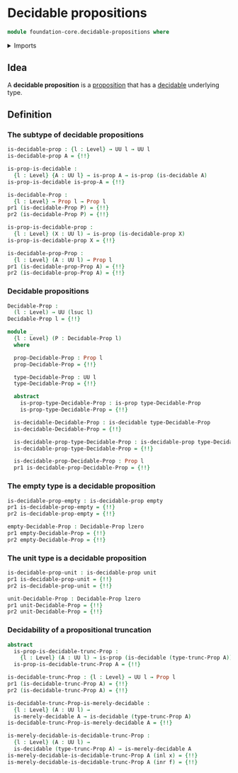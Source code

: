 # Decidable propositions

```agda
module foundation-core.decidable-propositions where
```

<details><summary>Imports</summary>

```agda
open import foundation.coproduct-types
open import foundation.decidable-types
open import foundation.dependent-pair-types
open import foundation.double-negation
open import foundation.negation
open import foundation.propositional-truncations
open import foundation.unit-type
open import foundation.universe-levels

open import foundation-core.cartesian-product-types
open import foundation-core.empty-types
open import foundation-core.function-types
open import foundation-core.functoriality-dependent-pair-types
open import foundation-core.propositions
open import foundation-core.subtypes
```

</details>

## Idea

A **decidable proposition** is a [proposition](foundation-core.propositions.md)
that has a [decidable](foundation.decidable-types.md) underlying type.

## Definition

### The subtype of decidable propositions

```agda
is-decidable-prop : {l : Level} → UU l → UU l
is-decidable-prop A = {!!}

is-prop-is-decidable :
  {l : Level} {A : UU l} → is-prop A → is-prop (is-decidable A)
is-prop-is-decidable is-prop-A = {!!}

is-decidable-Prop :
  {l : Level} → Prop l → Prop l
pr1 (is-decidable-Prop P) = {!!}
pr2 (is-decidable-Prop P) = {!!}

is-prop-is-decidable-prop :
  {l : Level} (X : UU l) → is-prop (is-decidable-prop X)
is-prop-is-decidable-prop X = {!!}

is-decidable-prop-Prop :
  {l : Level} (A : UU l) → Prop l
pr1 (is-decidable-prop-Prop A) = {!!}
pr2 (is-decidable-prop-Prop A) = {!!}
```

### Decidable propositions

```agda
Decidable-Prop :
  (l : Level) → UU (lsuc l)
Decidable-Prop l = {!!}

module _
  {l : Level} (P : Decidable-Prop l)
  where

  prop-Decidable-Prop : Prop l
  prop-Decidable-Prop = {!!}

  type-Decidable-Prop : UU l
  type-Decidable-Prop = {!!}

  abstract
    is-prop-type-Decidable-Prop : is-prop type-Decidable-Prop
    is-prop-type-Decidable-Prop = {!!}

  is-decidable-Decidable-Prop : is-decidable type-Decidable-Prop
  is-decidable-Decidable-Prop = {!!}

  is-decidable-prop-type-Decidable-Prop : is-decidable-prop type-Decidable-Prop
  is-decidable-prop-type-Decidable-Prop = {!!}

  is-decidable-prop-Decidable-Prop : Prop l
  pr1 is-decidable-prop-Decidable-Prop = {!!}
```

### The empty type is a decidable proposition

```agda
is-decidable-prop-empty : is-decidable-prop empty
pr1 is-decidable-prop-empty = {!!}
pr2 is-decidable-prop-empty = {!!}

empty-Decidable-Prop : Decidable-Prop lzero
pr1 empty-Decidable-Prop = {!!}
pr2 empty-Decidable-Prop = {!!}
```

### The unit type is a decidable proposition

```agda
is-decidable-prop-unit : is-decidable-prop unit
pr1 is-decidable-prop-unit = {!!}
pr2 is-decidable-prop-unit = {!!}

unit-Decidable-Prop : Decidable-Prop lzero
pr1 unit-Decidable-Prop = {!!}
pr2 unit-Decidable-Prop = {!!}
```

### Decidability of a propositional truncation

```agda
abstract
  is-prop-is-decidable-trunc-Prop :
    {l : Level} (A : UU l) → is-prop (is-decidable (type-trunc-Prop A))
  is-prop-is-decidable-trunc-Prop A = {!!}

is-decidable-trunc-Prop : {l : Level} → UU l → Prop l
pr1 (is-decidable-trunc-Prop A) = {!!}
pr2 (is-decidable-trunc-Prop A) = {!!}

is-decidable-trunc-Prop-is-merely-decidable :
  {l : Level} (A : UU l) →
  is-merely-decidable A → is-decidable (type-trunc-Prop A)
is-decidable-trunc-Prop-is-merely-decidable A = {!!}

is-merely-decidable-is-decidable-trunc-Prop :
  {l : Level} (A : UU l) →
  is-decidable (type-trunc-Prop A) → is-merely-decidable A
is-merely-decidable-is-decidable-trunc-Prop A (inl x) = {!!}
is-merely-decidable-is-decidable-trunc-Prop A (inr f) = {!!}
```
